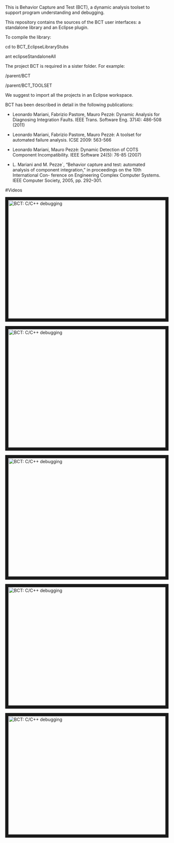 This is Behavior Capture and Test (BCT), a dynamic analysis toolset to support program understanding and debugging.
  
This repository contains the sources of the BCT user interfaces: a standalone library and an Eclipse plugin.

To compile the library:

cd to BCT_EclipseLibraryStubs

ant eclipseStandaloneAll

The project BCT is required in a sister folder. For example:

/parent/BCT

/parent/BCT_TOOLSET



We suggest to import all the projects in an Eclipse workspace.



BCT has been described in detail in the following publications:

* Leonardo Mariani, Fabrizio Pastore, Mauro Pezzè:
Dynamic Analysis for Diagnosing Integration Faults. IEEE Trans. Software Eng. 37(4): 486-508 (2011)

* Leonardo Mariani, Fabrizio Pastore, Mauro Pezzè: A toolset for automated failure analysis. ICSE 2009: 563-566

* Leonardo Mariani, Mauro Pezzè:
Dynamic Detection of COTS Component Incompatibility. IEEE Software 24(5): 76-85 (2007)

* L. Mariani and M. Pezze`, “Behavior capture and test: automated analysis
of component integration,” in proceedings on the 10th International Con- ference on Engineering Complex Computer Systems. IEEE Computer Society, 2005, pp. 292–301.


#Videos

<a href="http://www.youtube.com/watch?feature=player_embedded&v=tKirorsbwSM" target="_blank"><img src="http://img.youtube.com/vi/tKirorsbwSM/0.jpg" alt="BCT: C/C++ debugging" width="540" height="380" border="10" /></a>

<a href="http://www.youtube.com/watch?feature=player_embedded&v=kv14X1tTZjk" target="_blank"><img src="http://img.youtube.com/vi/kv14X1tTZjk/0.jpg" alt="BCT: C/C++ debugging" width="540" height="380" border="10" /></a>

<a href="http://www.youtube.com/watch?feature=player_embedded&v=B6yxSOVZTYc" target="_blank"><img src="http://img.youtube.com/vi/B6yxSOVZTYc/0.jpg" alt="BCT: C/C++ debugging" width="540" height="380" border="10" /></a>

<a href="http://www.youtube.com/watch?feature=player_embedded&v=It5DbTQZFd8" target="_blank"><img src="http://img.youtube.com/vi/It5DbTQZFd8/0.jpg" alt="BCT: C/C++ debugging" width="540" height="380" border="10" /></a>

<a href="http://www.youtube.com/watch?feature=player_embedded&v=0VIuSBghjCs" target="_blank"><img src="http://img.youtube.com/vi/0VIuSBghjCs/0.jpg" alt="BCT: C/C++ debugging" width="540" height="380" border="10" /></a>





